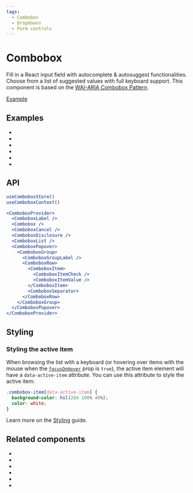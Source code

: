 ```yaml
---
tags:
  - Combobox
  - Dropdowns
  - Form controls
---
```


# Combobox

<div data-description>

Fill in a React input field with autocomplete &amp; autosuggest functionalities. Choose from a list of suggested values with full keyboard support. This component is based on the [WAI-ARIA Combobox Pattern](https://www.w3.org/WAI/ARIA/apg/patterns/combobox/).

</div>

<div data-tags></div>

<a href="../examples/combobox/index.tsx" data-playground>Example</a>

## Examples

<div data-cards="examples">

- [](/examples/combobox-filtering)
- [](/examples/combobox-filtering-integrated)
- [](/examples/combobox-animated)
- [](/examples/combobox-group)
- [](/examples/combobox-disclosure)
- [](/examples/combobox-links)

</div>

## API

```jsx
useComboboxStore()
useComboboxContext()

<ComboboxProvider>
  <ComboboxLabel />
  <Combobox />
  <ComboboxCancel />
  <ComboboxDisclosure />
  <ComboboxList />
  <ComboboxPopover>
    <ComboboxGroup>
      <ComboboxGroupLabel />
      <ComboboxRow>
        <ComboboxItem>
          <ComboboxItemCheck />
          <ComboboxItemValue />
        </ComboboxItem>
        <ComboboxSeparator>
      </ComboboxRow>
    </ComboboxGroup>
  </ComboboxPopover>
</ComboboxProvider>
```

## Styling

### Styling the active item

When browsing the list with a keyboard (or hovering over items with the mouse when the [`focusOnHover`](/reference/combobox-item#focusonhover) prop is `true`), the active item element will have a `data-active-item` attribute. You can use this attribute to style the active item:

```css
.combobox-item[data-active-item] {
  background-color: hsl(204 100% 40%);
  color: white;
}
```

Learn more on the [Styling](/guide/styling) guide.

## Related components

<div data-cards="components">

- [](/components/button)
- [](/components/dialog)
- [](/components/form)
- [](/components/menu)
- [](/components/select)
- [](/components/composite)

</div>
